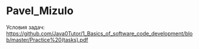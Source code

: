 # Pavel_Mizulo
Условия задач:
https://github.com/Java0Tutor/1_Basics_of_software_code_development/blob/master/Practice%20(tasks).pdf
